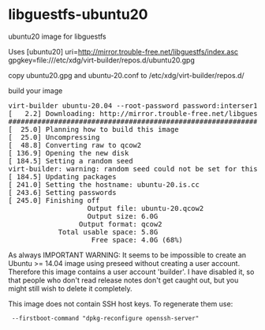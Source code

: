 # libguestfs-ubuntu20
ubuntu20 image for libguestfs

Uses
[ubuntu20]
uri=http://mirror.trouble-free.net/libguestfs/index.asc
gpgkey=file:///etc/xdg/virt-builder/repos.d/ubuntu20.gpg


copy ubuntu20.gpg and ubuntu-20.conf to /etc/xdg/virt-builder/repos.d/


build your image
<pre>
virt-builder ubuntu-20.04 --root-password password:interser123 --update --hostname ubuntu-20.is.cc --format qcow2 -o ubuntu-20.qcow2
[   2.2] Downloading: http://mirror.trouble-free.net/libguestfs/ubuntu-20-04.img.xz
##################################################################################################################################################################### 100.0%
[  25.0] Planning how to build this image
[  25.0] Uncompressing
[  48.8] Converting raw to qcow2
[ 136.9] Opening the new disk
[ 184.5] Setting a random seed
virt-builder: warning: random seed could not be set for this type of guest
[ 184.5] Updating packages
[ 241.0] Setting the hostname: ubuntu-20.is.cc
[ 243.6] Setting passwords
[ 245.0] Finishing off
                   Output file: ubuntu-20.qcow2
                   Output size: 6.0G
                 Output format: qcow2
            Total usable space: 5.8G
                    Free space: 4.0G (68%)
</pre>


As always
IMPORTANT WARNING:
 It seems to be impossible to create an Ubuntu >= 14.04 image using
 preseed without creating a user account.  Therefore this image
 contains a user account 'builder'.  I have disabled it, so that
 people who don't read release notes don't get caught out, but you
 might still wish to delete it completely.
 
 This image does not contain SSH host keys.  To regenerate them use:
 
     --firstboot-command "dpkg-reconfigure openssh-server"
